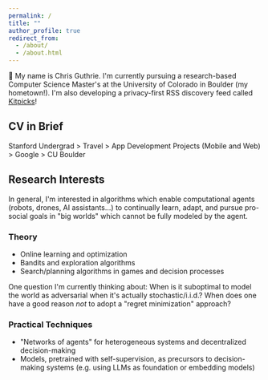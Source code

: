 ```yaml
---
permalink: /
title: ""
author_profile: true
redirect_from: 
  - /about/
  - /about.html
---
```


👋 My name is Chris Guthrie. I'm currently pursuing a research-based Computer Science Master's at the University of Colorado in Boulder (my hometown!). I'm also developing a privacy-first RSS discovery feed called [Kitpicks](/hack-blog/kitpicks-begins)!

## CV in Brief

Stanford Undergrad > Travel > App Development Projects (Mobile and Web) > Google > CU Boulder

## Research Interests

In general, I'm interested in algorithms which enable computational agents (robots, drones, AI assistants...) to continually learn, adapt, and pursue pro-social goals in "big worlds" which cannot be fully modeled by the agent.

### Theory

- Online learning and optimization
- Bandits and exploration algorithms
- Search/planning algorithms in games and decision processes

One question I'm currently thinking about: When is it suboptimal to model the world as adversarial when it's actually stochastic/i.i.d.? When does one have a good reason *not* to adopt a "regret minimization" approach?

### Practical Techniques

- "Networks of agents" for heterogeneous systems and decentralized decision-making
- Models, pretrained with self-supervision, as precursors to decision-making systems (e.g. using LLMs as foundation or embedding models)
